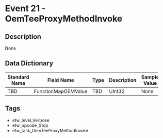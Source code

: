 # Event 21 - OemTeeProxyMethodInvoke

## Description
None

## Data Dictionary
|Standard Name|Field Name|Type|Description|Sample Value|
|---|---|---|---|---|
|TBD|FunctionMapOEMValue|TBD|UInt32|None|None|

## Tags
* etw_level_Verbose
* etw_opcode_Stop
* etw_task_OemTeeProxyMethodInvoke